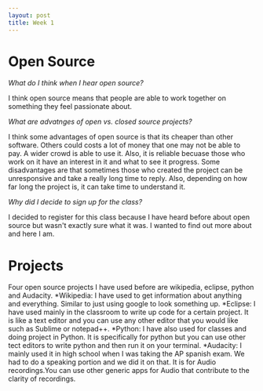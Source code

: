 ```yaml
---
layout: post
title: Week 1
---
```

# Open Source #

*What do I think when I hear open source?*

I think open source means that people are able to work together on something they feel passionate about. 

*What are advatnges of open vs. closed source projects?*

I think some advantages of open source is that its cheaper than other software. Others could costs a lot of money that one may not be able to pay. A wider crowd is able to use it. Also, it is reliable becuase those who work on it have an interest in it and what to see it progress. Some disadvantages are that sometimes those who created the project can be unresponsive and take a really long time to reply. Also, depending on how far long the project is, it can take time to understand it.

*Why did I decide to sign up for the class?*

I decided to register for this class because I have heard before about open source but wasn't exactly sure what it was. I wanted to find out more about and here I am.

# Projects #

Four open source projects I have used before are wikipedia, eclipse, python and Audacity. 
*Wikipedia:
I have used to get information about anything and everything. Similar to just using google to look something up. 
*Eclipse:
I have used mainly in the classroom to write up code for a certain project. It is like a text editor and you can use any other editor that you would like such as Sublime or notepad++. 
*Python:
I have also used for classes and doing project in Python. It is specifically for python but you can use other tect editors to write python and then run it on your terminal. 
*Audacity:
I mainly used it in high school when I was taking the AP spanish exam. We had to do a speaking portion and we did it on that. It is for Audio recordings.You can use other generic apps for Audio that contribute to the clarity of recordings.



